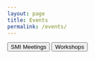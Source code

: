 ```yaml
---
layout: page
title: Events
permalink: /events/
---
```


<div class="tileContainerSI">
    <button class="tileSI" onclick="window.location.href='/events_smi/'">SMI Meetings</button>
    <button class="tileSI" onclick="window.location.href='/events_workshops/'">Workshops</button>
</div>
